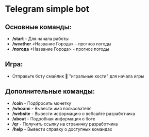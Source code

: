 # Telegram simple bot  

## Основные команды:
- **/start** - Для начала работы  
- **/weather** <Название Города> - прогноз погоды  
- **/погода** <Название Города> - прогноз погоды

## Игра:
- Отправьте боту cмайлик 🎲 "игральные кости" для начала игры  

## Дополнительные команды:
- **/coin** - Подбросить монетку  
- **/whoami** - Вывести имя пользователя  
- **/website** - Вывести исформацию о вебсайте разработчика  
- **/about** - Подробная информация о боте
- **/qr** - Получить ссылку на страничку разработчика  
- **/help** - Вывести справку о доступных командах  